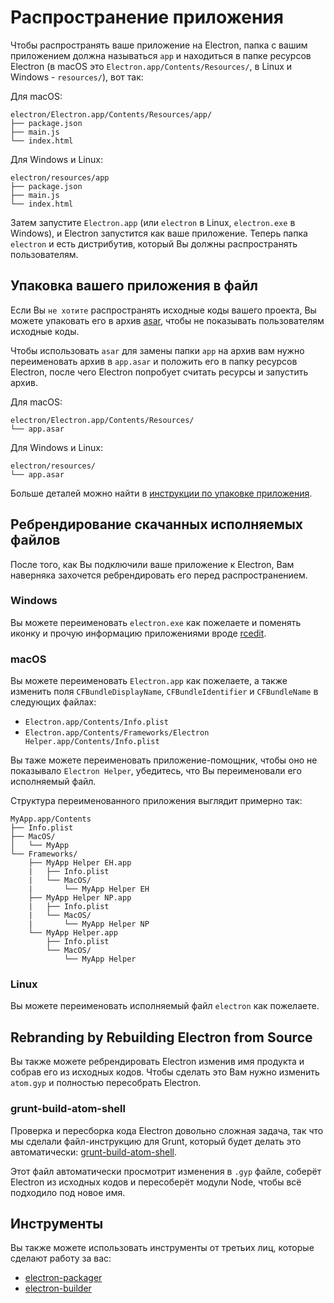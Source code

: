 # Распространение приложения

Чтобы распространять ваше приложение на Electron, папка с вашим приложением
должна называться `app` и находиться в папке ресурсов Electron (в macOS это
`Electron.app/Contents/Resources/`, в Linux и Windows - `resources/`),
вот так:

Для macOS:

```text
electron/Electron.app/Contents/Resources/app/
├── package.json
├── main.js
└── index.html
```

Для Windows и Linux:

```text
electron/resources/app
├── package.json
├── main.js
└── index.html
```

Затем запустите `Electron.app` (или `electron` в Linux, `electron.exe` в Windows),
и Electron запустится как ваше приложение. Теперь папка `electron` и есть дистрибутив,
который Вы должны распространять пользователям.

## Упаковка вашего приложения в файл

Если Вы `не хотите` распространять исходные коды вашего проекта, Вы можете
упаковать его в архив [asar](https://github.com/atom/asar), чтобы не
показывать пользователям исходные коды.

Чтобы использовать `asar` для замены папки `app` на архив вам нужно
переименовать архив в `app.asar` и положить его в папку ресурсов Electron,
после чего Electron попробует считать ресурсы и запустить архив.


Для macOS:

```text
electron/Electron.app/Contents/Resources/
└── app.asar
```

Для Windows и Linux:

```text
electron/resources/
└── app.asar
```

Больше деталей можно найти в [инструкции по упаковке приложения](application-packaging.md).

## Ребрендирование скачанных исполняемых файлов

После того, как Вы подключили ваше приложение к Electron,
Вам наверняка захочется ребрендировать его перед распространением.

### Windows

Вы можете переименовать `electron.exe` как пожелаете и поменять иконку и прочую
информацию приложениями вроде [rcedit](https://github.com/atom/rcedit).

### macOS

Вы можете переименовать `Electron.app` как пожелаете, а также изменить
поля `CFBundleDisplayName`, `CFBundleIdentifier` и `CFBundleName` в следующих
файлах:

* `Electron.app/Contents/Info.plist`
* `Electron.app/Contents/Frameworks/Electron Helper.app/Contents/Info.plist`

Вы таже можете переименовать приложение-помощник, чтобы оно не показывало `Electron Helper`,
убедитесь, что Вы переименовали его исполняемый файл.

Структура переименованного приложения выглядит примерно так:

```
MyApp.app/Contents
├── Info.plist
├── MacOS/
│   └── MyApp
└── Frameworks/
    ├── MyApp Helper EH.app
    |   ├── Info.plist
    |   └── MacOS/
    |       └── MyApp Helper EH
    ├── MyApp Helper NP.app
    |   ├── Info.plist
    |   └── MacOS/
    |       └── MyApp Helper NP
    └── MyApp Helper.app
        ├── Info.plist
        └── MacOS/
            └── MyApp Helper
```

### Linux

Вы можете переименовать исполняемый файл `electron` как пожелаете.

## Rebranding by Rebuilding Electron from Source

Вы также можете ребрендировать Electron изменив имя продукта и собрав его
из исходных кодов. Чтобы сделать это Вам нужно изменить `atom.gyp` и полностью
пересобрать Electron.

### grunt-build-atom-shell

Проверка и пересборка кода Electron довольно сложная задача, так что мы
сделали файл-инструкцию для Grunt, который будет делать это автоматически:
[grunt-build-atom-shell](https://github.com/paulcbetts/grunt-build-atom-shell).

Этот файл автоматически просмотрит изменения в `.gyp` файле, соберёт
Electron из исходных кодов и пересоберёт модули Node, чтобы всё подходило
под новое имя.

## Инструменты

Вы также можете использовать инструменты от третьих лиц,
которые сделают работу за вас:

* [electron-packager](https://github.com/maxogden/electron-packager)
* [electron-builder](https://github.com/loopline-systems/electron-builder)
